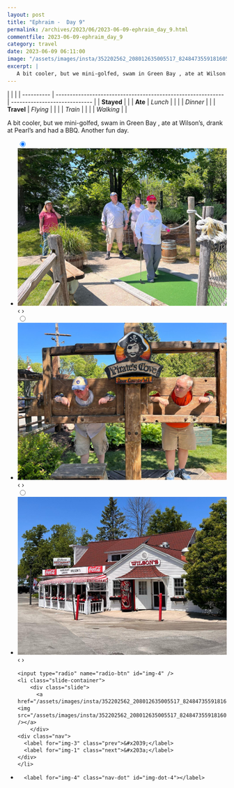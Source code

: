 ```yaml
---
layout: post
title: "Ephraim -  Day 9"
permalink: /archives/2023/06/2023-06-09-ephraim_day_9.html
commentfile: 2023-06-09-ephraim_day_9
category: travel
date: 2023-06-09 06:11:00
image: "/assets/images/insta/352202562_208012635005517_8248473559181605201_n_17979116573250595.jpg"
excerpt: |
   A bit cooler, but we mini-golfed, swam in Green Bay , ate at Wilson’s, drank at Pearl’s and had a BBQ. Another fun day.
---
```


|            |                                                              |
| ---------- | ------------------------------------------------------------ | ----------------------------- |
| **Stayed** |  |
| **Ate**    | _Lunch_                                                      |          |
|            | _Dinner_                                                     |          |
| **Travel** | _Flying_                                                     |          |
|            | _Train_                                                      |          |
|            | _Walking_                                                    |          |


 A bit cooler, but we mini-golfed, swam in Green Bay , ate at Wilson’s, drank at Pearl’s and had a BBQ. Another fun day.


<ul class="slides">
    <input type="radio" name="radio-btn" id="img-1" checked="checked" />
    <li class="slide-container">
        <div class="slide">
          <a href="/assets/images/insta/352258969_596386629225060_1570849011436982543_n_18019422199596835.jpg"><img src="/assets/images/insta/352258969_596386629225060_1570849011436982543_n_18019422199596835.jpg" /></a>
        </div>
    <div class="nav">
      <label for="img-4" class="prev">&#x2039;</label>
      <label for="img-2" class="next">&#x203a;</label>
    </div>
    </li>
        <input type="radio" name="radio-btn" id="img-2"  />
    <li class="slide-container">
        <div class="slide">
          <a href="/assets/images/insta/352567076_274844075018616_3335631862824735300_n_17880711476869326.jpg"><img src="/assets/images/insta/352567076_274844075018616_3335631862824735300_n_17880711476869326.jpg" /></a>
        </div>
    <div class="nav">
      <label for="img-1" class="prev">&#x2039;</label>
      <label for="img-3" class="next">&#x203a;</label>
    </div>
    </li>
        <input type="radio" name="radio-btn" id="img-3"  />
    <li class="slide-container">
        <div class="slide">
          <a href="/assets/images/insta/353081536_1977015305992587_7204468851186873740_n_18167950384303626.jpg"><img src="/assets/images/insta/353081536_1977015305992587_7204468851186873740_n_18167950384303626.jpg" /></a>
        </div>
    <div class="nav">
      <label for="img-2" class="prev">&#x2039;</label>
      <label for="img-4" class="next">&#x203a;</label>
    </div>
    </li>
    
    <input type="radio" name="radio-btn" id="img-4" />
    <li class="slide-container">
        <div class="slide">
          <a href="/assets/images/insta/352202562_208012635005517_8248473559181605201_n_17979116573250595.jpg"><img src="/assets/images/insta/352202562_208012635005517_8248473559181605201_n_17979116573250595.jpg" /></a>
        </div>
    <div class="nav">
      <label for="img-3" class="prev">&#x2039;</label>
      <label for="img-1" class="next">&#x203a;</label>
    </div>
    </li>
			
<li class="nav-dots">
      <label for="img-1" class="nav-dot" id="img-dot-1"></label>
      <label for="img-2" class="nav-dot" id="img-dot-2"></label>
      <label for="img-3" class="nav-dot" id="img-dot-3"></label>

      <label for="img-4" class="nav-dot" id="img-dot-4"></label>

</li>
</ul>        
             

		